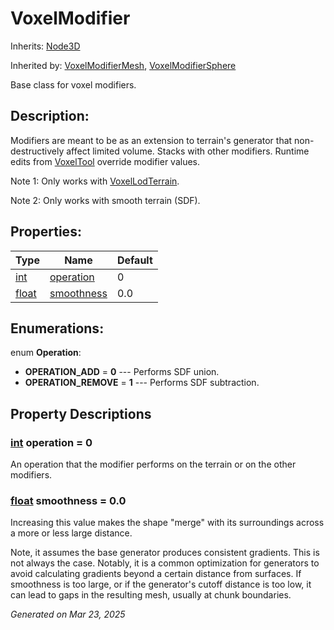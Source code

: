 # VoxelModifier

Inherits: [Node3D](https://docs.godotengine.org/en/stable/classes/class_node3d.html)

Inherited by: [VoxelModifierMesh](VoxelModifierMesh.md), [VoxelModifierSphere](VoxelModifierSphere.md)

Base class for voxel modifiers.

## Description: 

Modifiers are meant to be as an extension to terrain's generator that non-destructively affect limited volume. Stacks with other modifiers. Runtime edits from [VoxelTool](VoxelTool.md) override modifier values.

Note 1: Only works with [VoxelLodTerrain](VoxelLodTerrain.md).

Note 2: Only works with smooth terrain (SDF).

## Properties: 


Type                                                                      | Name                         | Default 
------------------------------------------------------------------------- | ---------------------------- | --------
[int](https://docs.godotengine.org/en/stable/classes/class_int.html)      | [operation](#i_operation)    | 0       
[float](https://docs.godotengine.org/en/stable/classes/class_float.html)  | [smoothness](#i_smoothness)  | 0.0     
<p></p>

## Enumerations: 

enum **Operation**: 

- <span id="i_OPERATION_ADD"></span>**OPERATION_ADD** = **0** --- Performs SDF union.
- <span id="i_OPERATION_REMOVE"></span>**OPERATION_REMOVE** = **1** --- Performs SDF subtraction.


## Property Descriptions

### [int](https://docs.godotengine.org/en/stable/classes/class_int.html)<span id="i_operation"></span> **operation** = 0

An operation that the modifier performs on the terrain or on the other modifiers.

### [float](https://docs.godotengine.org/en/stable/classes/class_float.html)<span id="i_smoothness"></span> **smoothness** = 0.0

Increasing this value makes the shape "merge" with its surroundings across a more or less large distance. 

Note, it assumes the base generator produces consistent gradients. This is not always the case. Notably, it is a common optimization for generators to avoid calculating gradients beyond a certain distance from surfaces. If smoothness is too large, or if the generator's cutoff distance is too low, it can lead to gaps in the resulting mesh, usually at chunk boundaries.

_Generated on Mar 23, 2025_
